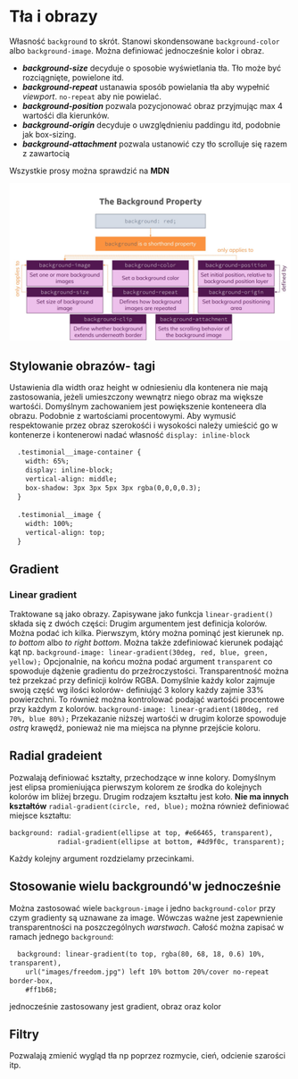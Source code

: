 # Tła i obrazy
Własność `background` to skrót. Stanowi skondensowane `background-color` albo `background-image`.
Można definiować jednocześnie kolor i obraz. 

- **_background-size_** decyduje o sposobie wyświetlania tła. Tło może być rozciągnięte, powielone itd.
- **_background-repeat_** ustanawia sposób powielania tła aby wypełnić _viewport_. `no-repeat` aby nie powielać. 
- **_background-position_** pozwala pozycjonować obraz przyjmując max 4 wartośći dla kierunków.
- **_background-origin_** decyduje o uwzględnieniu paddingu itd, podobnie jak box-sizing.
- **_background-attachment_** pozwala ustanowić czy tło scrolluje się razem z zawartocią

Wszystkie prosy można sprawdzić na **MDN**

![background props](/img/background_props.jpg)

## Stylowanie obrazów- tagi <img>
Ustawienia dla width oraz height w odniesieniu dla kontenera nie mają zastosowania, jeżeli umieszczony wewnątrz niego obraz ma większe wartośći. Domyślnym zachowaniem jest powiększenie konteneera dla obrazu. Podobnie z wartościami procentowymi. Aby wymusić respektowanie przez obraz szerokośći i wysokości należy umieścić go w kontenerze i kontenerowi nadać własność `display: inline-block`

```
  .testimonial__image-container {
    width: 65%;
    display: inline-block;
    vertical-align: middle;
    box-shadow: 3px 3px 5px 3px rgba(0,0,0,0.3);
  }

  .testimonial__image {
    width: 100%;
    vertical-align: top;
  }
```

## Gradient
### Linear gradient
Traktowane są jako obrazy. Zapisywane jako funkcja `linear-gradient()` składa się z dwóch części:
Drugim argumentem jest definicja kolorów. Można podać ich kilka. Pierwszym, który można pominąć jest kierunek np. _to bottom_ albo _to right bottom_. Można także zdefiniować kierunek podająć kąt np. `background-image: linear-gradient(30deg, red, blue, green, yellow);` Opcjonalnie, na końcu można podać argument `transparent` co spowoduje dążenie gradientu do przeźroczystości. Transparentność można też przekzać przy definicji kolrów RGBA. Domyślnie każdy kolor zajmuje swoją część wg ilości kolorów- definiująć 3 kolory każdy zajmie 33% powierzchni. To również można kontrolować podająć wartośći procentowe przy każdym z kolorów. `background-image: linear-gradient(180deg, red 70%, blue 80%);` Przekazanie niższej wartośći w drugim kolorze spowoduje _ostrą_ krawędź, ponieważ nie ma miejsca na płynne przejście koloru. 

## Radial gradeient
Pozwalają definiować kształty, przechodzące w inne kolory. Domyślnym jest elipsa promieniująca pierwszym kolorem ze środka do kolejnych kolorów im bliżej brzegu. Drugim rodzajem kształtu jest koło. **Nie ma innych kształtów** `radial-gradient(circle, red, blue);` można również definiować miejsce kształtu:
```
background: radial-gradient(ellipse at top, #e66465, transparent),            
            radial-gradient(ellipse at bottom, #4d9f0c, transparent);
```

Każdy kolejny argument rozdzielamy przecinkami. 

## Stosowanie wielu backgroundó'w jednocześnie
Można zastosować wiele `backgroun-image` i jedno `background-color` przy czym gradienty są uznawane za image. Wówczas ważne jest zapewnienie transparentności na poszczególnych _warstwach_. Całość można zapisać w ramach jednego `background`:
```
  background: linear-gradient(to top, rgba(80, 68, 18, 0.6) 10%, transparent),
    url("images/freedom.jpg") left 10% bottom 20%/cover no-repeat border-box,
    #ff1b68;
```
jednocześnie zastosowany jest gradient, obraz oraz kolor 

## Filtry
Pozwalają zmienić wygląd tła np poprzez rozmycie, cień, odcienie szarości itp.